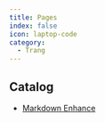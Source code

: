 ```yaml
---
title: Pages
index: false
icon: laptop-code
category:
  - Trang
---
```


## Catalog

- [Markdown Enhance](markdown.md)
